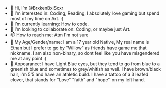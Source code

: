 - 👋 Hi, I’m @BrxkenBxiScxr
- 👀 I’m interested in: Coding, Reading, I absolutely love gaming but spend most of my time on Art. :)
- 🌱 I’m currently learning: How to code.
- 💞️ I’m looking to collaborate on: Coding, or maybe just Art.
- 📫 How to reach me: Atm I'm not sure
- 💙 My Age/Gender/name: I am a 17 year old Native, My real name is Ethan but I prefer to go by "Willow" as friends have game me that nickname. I am also non-binary, so dont feel like you have misgendered me at any point :)
- 🖤 Appearance: I have Light Blue eyes, but they tend to go from blue to a greenish blue and sometimes to grey/whitish as well. I have brown/black hair, I'm 5'5 and have an athletic build. I have a tattoo of a 3 leafed clover, that stands for "Love" "faith" and "hope" on my left hand.  
